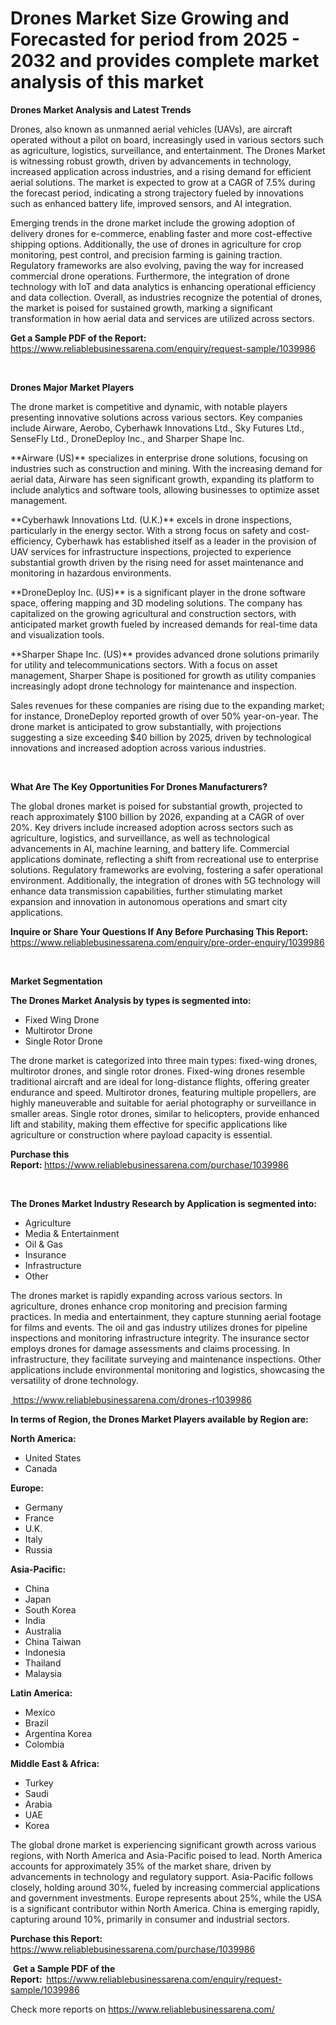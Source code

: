 <p><h1>Drones Market Size Growing and Forecasted for period from 2025 - 2032 and provides complete market analysis of this market</h1></p><p><strong>Drones Market Analysis and Latest Trends</strong></p>
<p><p>Drones, also known as unmanned aerial vehicles (UAVs), are aircraft operated without a pilot on board, increasingly used in various sectors such as agriculture, logistics, surveillance, and entertainment. The Drones Market is witnessing robust growth, driven by advancements in technology, increased application across industries, and a rising demand for efficient aerial solutions. The market is expected to grow at a CAGR of 7.5% during the forecast period, indicating a strong trajectory fueled by innovations such as enhanced battery life, improved sensors, and AI integration.</p><p>Emerging trends in the drone market include the growing adoption of delivery drones for e-commerce, enabling faster and more cost-effective shipping options. Additionally, the use of drones in agriculture for crop monitoring, pest control, and precision farming is gaining traction. Regulatory frameworks are also evolving, paving the way for increased commercial drone operations. Furthermore, the integration of drone technology with IoT and data analytics is enhancing operational efficiency and data collection. Overall, as industries recognize the potential of drones, the market is poised for sustained growth, marking a significant transformation in how aerial data and services are utilized across sectors.</p></p>
<p><strong>Get a Sample PDF of the Report:&nbsp;</strong> <a href="https://www.reliablebusinessarena.com/enquiry/request-sample/1039986?utm_campaign=2621&utm_medium=2&utm_source=Github&utm_content=ia&utm_term=20022025&utm_id=drones">https://www.reliablebusinessarena.com/enquiry/request-sample/1039986</a></p>
<p>&nbsp;</p>
<p><strong>Drones Major Market Players</strong></p>
<p><p>The drone market is competitive and dynamic, with notable players presenting innovative solutions across various sectors. Key companies include Airware, Aerobo, Cyberhawk Innovations Ltd., Sky Futures Ltd., SenseFly Ltd., DroneDeploy Inc., and Sharper Shape Inc.</p><p>**Airware (US)** specializes in enterprise drone solutions, focusing on industries such as construction and mining. With the increasing demand for aerial data, Airware has seen significant growth, expanding its platform to include analytics and software tools, allowing businesses to optimize asset management.</p><p>**Cyberhawk Innovations Ltd. (U.K.)** excels in drone inspections, particularly in the energy sector. With a strong focus on safety and cost-efficiency, Cyberhawk has established itself as a leader in the provision of UAV services for infrastructure inspections, projected to experience substantial growth driven by the rising need for asset maintenance and monitoring in hazardous environments.</p><p>**DroneDeploy Inc. (US)** is a significant player in the drone software space, offering mapping and 3D modeling solutions. The company has capitalized on the growing agricultural and construction sectors, with anticipated market growth fueled by increased demands for real-time data and visualization tools.</p><p>**Sharper Shape Inc. (US)** provides advanced drone solutions primarily for utility and telecommunications sectors. With a focus on asset management, Sharper Shape is positioned for growth as utility companies increasingly adopt drone technology for maintenance and inspection.</p><p>Sales revenues for these companies are rising due to the expanding market; for instance, DroneDeploy reported growth of over 50% year-on-year. The drone market is anticipated to grow substantially, with projections suggesting a size exceeding $40 billion by 2025, driven by technological innovations and increased adoption across various industries.</p></p>
<p>&nbsp;</p>
<p><strong>What Are The Key Opportunities For Drones Manufacturers?</strong></p>
<p><p>The global drones market is poised for substantial growth, projected to reach approximately $100 billion by 2026, expanding at a CAGR of over 20%. Key drivers include increased adoption across sectors such as agriculture, logistics, and surveillance, as well as technological advancements in AI, machine learning, and battery life. Commercial applications dominate, reflecting a shift from recreational use to enterprise solutions. Regulatory frameworks are evolving, fostering a safer operational environment. Additionally, the integration of drones with 5G technology will enhance data transmission capabilities, further stimulating market expansion and innovation in autonomous operations and smart city applications.</p></p>
<p><strong>Inquire or Share Your Questions If Any Before Purchasing This Report:</strong> <a href="https://www.reliablebusinessarena.com/enquiry/pre-order-enquiry/1039986?utm_campaign=2621&utm_medium=2&utm_source=Github&utm_content=ia&utm_term=20022025&utm_id=drones">https://www.reliablebusinessarena.com/enquiry/pre-order-enquiry/1039986</a></p>
<p>&nbsp;</p>
<p><strong>Market Segmentation</strong></p>
<p><strong>The Drones Market Analysis by types is segmented into:</strong></p>
<p><ul><li>Fixed Wing Drone</li><li>Multirotor Drone</li><li>Single Rotor Drone</li></ul></p>
<p><p>The drone market is categorized into three main types: fixed-wing drones, multirotor drones, and single rotor drones. Fixed-wing drones resemble traditional aircraft and are ideal for long-distance flights, offering greater endurance and speed. Multirotor drones, featuring multiple propellers, are highly maneuverable and suitable for aerial photography or surveillance in smaller areas. Single rotor drones, similar to helicopters, provide enhanced lift and stability, making them effective for specific applications like agriculture or construction where payload capacity is essential.</p></p>
<p><strong>Purchase this Report:&nbsp;</strong><a href="https://www.reliablebusinessarena.com/purchase/1039986?utm_campaign=2621&utm_medium=2&utm_source=Github&utm_content=ia&utm_term=20022025&utm_id=drones">https://www.reliablebusinessarena.com/purchase/1039986</a></p>
<p>&nbsp;</p>
<p><strong>The Drones Market Industry Research by Application is segmented into:</strong></p>
<p><ul><li>Agriculture</li><li>Media & Entertainment</li><li>Oil & Gas</li><li>Insurance</li><li>Infrastructure</li><li>Other</li></ul></p>
<p><p>The drones market is rapidly expanding across various sectors. In agriculture, drones enhance crop monitoring and precision farming practices. In media and entertainment, they capture stunning aerial footage for films and events. The oil and gas industry utilizes drones for pipeline inspections and monitoring infrastructure integrity. The insurance sector employs drones for damage assessments and claims processing. In infrastructure, they facilitate surveying and maintenance inspections. Other applications include environmental monitoring and logistics, showcasing the versatility of drone technology.</p></p>
<p><a href="https://www.reliablebusinessarena.com/drones-r1039986?utm_campaign=2621&utm_medium=2&utm_source=Github&utm_content=ia&utm_term=20022025&utm_id=drones">&nbsp;https://www.reliablebusinessarena.com/drones-r1039986</a></p>
<p><strong>In terms of Region, the Drones Market Players available by Region are:</strong></p>
<p>
    <p> <strong> North America: </strong>
        <ul>
            <li>United States</li>
            <li>Canada</li>
        </ul>
        </p> 
    <p> <strong> Europe: </strong>
        <ul>
            <li>Germany</li>
            <li>France</li>
            <li>U.K.</li>
            <li>Italy</li>
            <li>Russia</li>
        </ul>
        </p> 
    <p> <strong> Asia-Pacific: </strong>
        <ul>
            <li>China</li>
            <li>Japan</li>
            <li>South Korea</li>
            <li>India</li>
            <li>Australia</li>
            <li>China Taiwan</li>
            <li>Indonesia</li>
            <li>Thailand</li>
            <li>Malaysia</li>
        </ul>
        </p> 
    <p> <strong> Latin America: </strong>
        <ul>
            <li>Mexico</li>
            <li>Brazil</li>
            <li>Argentina Korea</li>
            <li>Colombia</li>
        </ul>
        </p> 
    <p> <strong> Middle East & Africa: </strong>
        <ul>
            <li>Turkey</li>
            <li>Saudi</li>
            <li>Arabia</li>
            <li>UAE</li>
            <li>Korea</li>
        </ul>
    </p>
    </p>
<p><p>The global drone market is experiencing significant growth across various regions, with North America and Asia-Pacific poised to lead. North America accounts for approximately 35% of the market share, driven by advancements in technology and regulatory support. Asia-Pacific follows closely, holding around 30%, fueled by increasing commercial applications and government investments. Europe represents about 25%, while the USA is a significant contributor within North America. China is emerging rapidly, capturing around 10%, primarily in consumer and industrial sectors.</p></p>
<p><strong>Purchase this Report: </strong><a href="https://www.reliablebusinessarena.com/purchase/1039986?utm_campaign=2621&utm_medium=2&utm_source=Github&utm_content=ia&utm_term=20022025&utm_id=drones">https://www.reliablebusinessarena.com/purchase/1039986</a></p>
<p>&nbsp;<strong>Get a Sample PDF of the Report:&nbsp;&nbsp;</strong><a href="https://www.reliablebusinessarena.com/enquiry/request-sample/1039986?utm_campaign=2621&utm_medium=2&utm_source=Github&utm_content=ia&utm_term=20022025&utm_id=drones">https://www.reliablebusinessarena.com/enquiry/request-sample/1039986</a></p>
<p><strong></strong></p>
<p>Check more reports on <a href="https://www.reliablebusinessarena.com/?utm_campaign=2621&utm_medium=2&utm_source=Github&utm_content=ia&utm_term=20022025&utm_id=drones">https://www.reliablebusinessarena.com/</a></p>